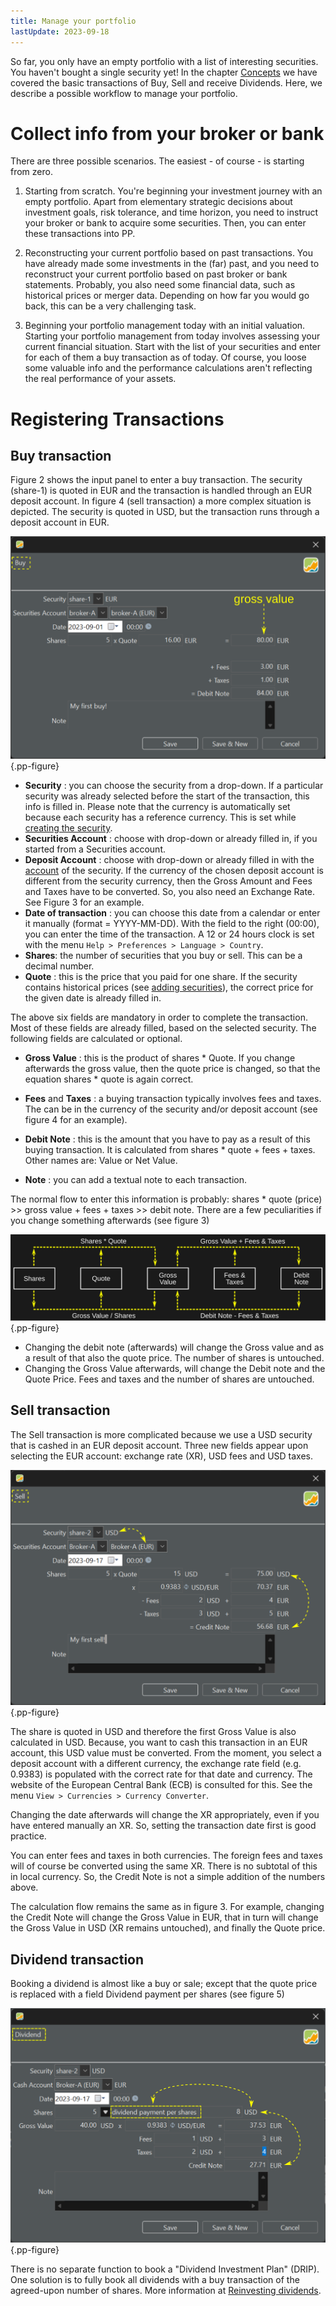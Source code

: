 ```yaml
---
title: Manage your portfolio
lastUpdate: 2023-09-18
---
```


So far, you only have an empty portfolio with a list of interesting securities.  You haven't bought a single security yet! In the chapter [Concepts](../concepts/transaction.md) we have covered the basic transactions of Buy, Sell and receive Dividends. Here, we describe a possible workflow to manage your portfolio.

# Collect info from your broker or bank

There are three possible scenarios. The easiest - of course - is starting from zero.

1. Starting from scratch.
   You're beginning your investment journey with an empty portfolio. Apart from elementary strategic decisions about investment goals, risk tolerance, and time horizon, you need to instruct your broker or bank to acquire some securities. Then, you can enter these transactions into PP.

2. Reconstructing your current portfolio based on past transactions.
   You have already made some investments in the (far) past, and you need to reconstruct your current portfolio based on past broker or bank statements. Probably, you also need some financial data, such as historical prices or merger data. Depending on how far you would go back, this can be a very challenging task.

3. Beginning your portfolio management today with an initial valuation.
   Starting your portfolio management from today involves assessing your current financial situation. Start with the list of your securities and enter for each of them a buy transaction as of today. Of course, you loose some valuable info and the performance calculations aren't reflecting the real performance of your assets.
   
# Registering Transactions

## Buy transaction
Figure 2 shows the input panel to enter a buy transaction. The security (share-1) is quoted in EUR and the transaction is handled through an EUR deposit account. In figure 4 (sell transaction) a more complex situation is depicted. The security is quoted in USD, but the transaction runs through a deposit account in EUR.

![Buying a security (EUR) through a deposit account (EUR).](../images/mnu-transaction-buy.svg){.pp-figure}

- **Security** : you can choose the security from a drop-down. If a particular security was already selected before the start of the transaction, this info is filled in. Please note that the currency is automatically set because each security has a reference currency. This is set while [creating the security](../getting-started/adding-securities.md).
- **Securities Account** : choose with drop-down or already filled in, if you started from a Securities account.
- **Deposit Account** : choose with drop-down or already filled in with the [account](account.md) of the security. If the currency of the chosen deposit account is different from the security currency, then the Gross Amount and Fees and Taxes have to be converted. So, you also need an Exchange Rate. See Figure 3 for an example.
- **Date of transaction** : you can choose this date from a calendar or enter it manually (format = YYYY-MM-DD). With the field to the right (00:00), you can enter the time of the transaction. A 12 or 24 hours clock is set with the menu `Help > Preferences > Language > Country`.
- **Shares**: the number of securities that you buy or sell. This can be a decimal number.
- **Quote** : this is the price that you paid for one share. If the security contains historical prices (see [adding securities](../getting-started/adding-securities.md)), the correct price for the given date is already filled in.

The above six fields are mandatory in order to complete the transaction. Most of these fields are already filled, based on the selected security. The following fields are calculated or optional.

- **Gross Value** : this is the product of shares * Quote. If you change afterwards the gross value, then the quote price is changed, so that the equation shares * quote is again correct.

- **Fees** and **Taxes** : a buying transaction typically involves fees and taxes. The can be in the currency of the security and/or deposit account (see figure 4 for an example).

- **Debit Note** : this is the amount that you have to pay as a result of this buying transaction. It is calculated from shares * quote + fees + taxes. Other names are: Value or Net Value.

- **Note** : you can add a textual note to each transaction.

The normal flow to enter this information is probably: shares * quote (price) >> gross value + fees + taxes >> debit note. There are a few peculiarities if you change something afterwards (see figure 3)

![Calculation flow between Shares and Debit Note.](../images/info-transaction-calculation-flow.svg){.pp-figure}

-  Changing the debit note (afterwards) will change the Gross value and as a result of that also the quote price. The number of shares is untouched.
- Changing the Gross Value afterwards, will change the Debit note and the Quote Price. Fees and taxes and the number of shares are untouched.

## Sell transaction

The Sell transaction is more complicated because we use a USD security that is cashed in an EUR deposit account. Three new fields appear upon selecting the EUR account: exchange rate (XR), USD fees and USD taxes.

![Selling a USD security through an EUR deposit account.](../images/mnu-transaction-sell.svg){.pp-figure}

The share is quoted in USD and therefore the first Gross Value is also calculated in USD.  Because, you want to cash this transaction in an EUR account, this USD value must be converted. From the moment, you select a deposit account with a different currency, the exchange rate field (e.g. 0.9383) is populated with the correct rate for that date and currency. The website of the European Central Bank (ECB) is consulted for this. See the menu `View > Currencies > Currency Converter`.

Changing the date afterwards will change the XR appropriately, even if you have entered manually an XR. So, setting the transaction date first is good practice.

You can enter fees and taxes in both currencies. The foreign fees and taxes will of course be converted using the same XR. There is no subtotal of this in local currency. So, the Credit Note is not a simple addition of the numbers above.

The calculation flow remains the same as in figure 3. For example, changing the Credit Note will change the Gross Value in EUR, that in turn will change the Gross Value in USD (XR remains untouched), and finally the Quote price.

## Dividend transaction
Booking a dividend is almost like a buy or sale; except that the quote price is replaced with a field Dividend payment per shares (see figure 5)

![Booking a USD security dividend through an EUR deposit account.](../images/mnu-transaction-dividend.svg){.pp-figure}

There is no separate function to book a "Dividend Investment Plan" (DRIP). One solution is to fully book all dividends with a buy transaction of the agreed-upon number of shares. More information at [Reinvesting dividends](../procedures/reinvesting-dividends.md).


